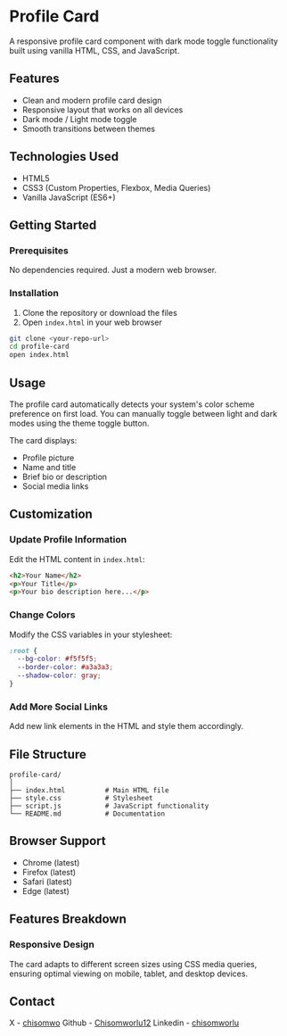 # Profile Card

A responsive profile card component with dark mode toggle functionality built using vanilla HTML, CSS, and JavaScript.

## Features

- Clean and modern profile card design
- Responsive layout that works on all devices
- Dark mode / Light mode toggle
- Smooth transitions between themes

## Technologies Used

- HTML5
- CSS3 (Custom Properties, Flexbox, Media Queries)
- Vanilla JavaScript (ES6+)

## Getting Started

### Prerequisites

No dependencies required. Just a modern web browser.

### Installation

1. Clone the repository or download the files
2. Open `index.html` in your web browser

```bash
git clone <your-repo-url>
cd profile-card
open index.html
```

## Usage

The profile card automatically detects your system's color scheme preference on first load. You can manually toggle between light and dark modes using the theme toggle button.

The card displays:

- Profile picture
- Name and title
- Brief bio or description
- Social media links

## Customization

### Update Profile Information

Edit the HTML content in `index.html`:

```html
<h2>Your Name</h2>
<p>Your Title</p>
<p>Your bio description here...</p>
```

### Change Colors

Modify the CSS variables in your stylesheet:

```css
:root {
  --bg-color: #f5f5f5;
  --border-color: #a3a3a3;
  --shadow-color: gray;
}
```

### Add More Social Links

Add new link elements in the HTML and style them accordingly.

## File Structure

```
profile-card/
│
├── index.html          # Main HTML file
├── style.css           # Stylesheet
├── script.js           # JavaScript functionality
└── README.md           # Documentation
```

## Browser Support

- Chrome (latest)
- Firefox (latest)
- Safari (latest)
- Edge (latest)

## Features Breakdown

### Responsive Design

The card adapts to different screen sizes using CSS media queries, ensuring optimal viewing on mobile, tablet, and desktop devices.

## Contact

X - [chisomwo](https://x.com/chisomwo)
Github - [Chisomworlu12](https://github.com/Chisomworlu12)
Linkedin - [chisomworlu](https://www.linkedin.com/in/chisomworlu)
